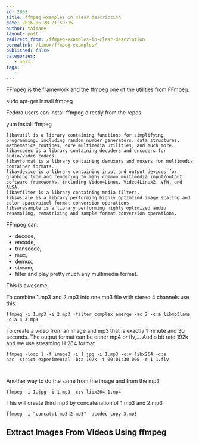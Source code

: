 ```yaml
---
id: 2902
title: ffmpeg examples in clear description
date: 2016-06-28 21:59:15
author: taimane
layout: post
redirect_from: /ffmpeg-examples-in-clear-description
permalink: /linux/ffmpeg-examples/
published: false
categories:
   - unix
tags:
   -
---
```



FFmpeg is the framework and the ffmpeg one of the utilities from FFmpeg.


sudo apt-get install ffmpeg

Fedora users can install ffmpeg directly from the repos.

yum install ffmpeg

    libavutil is a library containing functions for simplifying programming, including random number generators, data structures, mathematics routines, core multimedia utilities, and much more.
    libavcodec is a library containing decoders and encoders for audio/video codecs.
    libavformat is a library containing demuxers and muxers for multimedia container formats.
    libavdevice is a library containing input and output devices for grabbing from and rendering to many common multimedia input/output software frameworks, including Video4Linux, Video4Linux2, VfW, and ALSA.
    libavfilter is a library containing media filters.
    libswscale is a library performing highly optimized image scaling and color space/pixel format conversion operations.
    libswresample is a library performing highly optimized audio resampling, rematrixing and sample format conversion operations.



FFmpeg can:  

* decode, 
* encode, 
* transcode, 
* mux, 
* demux, 
* stream, 
* filter and play pretty much any multimedia format. 


This is awesome, 

To combine 1.mp3 and 2.mp3 into one mp3 file with stereo 4 channels use this:

```
ffmpeg -i 1.mp3 -i 2.mp3 -filter_complex amerge -ac 2 -c:a libmp3lame -q:a 4 3.mp3
```



To create a video from an image and mp3 that is exactly 1 minute and 30 seconds. The output format can be either mp4 or flv,... Audio bit rate 192k and we use streaming H.264 format

<code>ffmpeg -loop 1 -f image2 -i 1.jpg -i 1.mp3 -c:v libx264 -c:a aac -strict experimental -b:a 192k -t 00:01:30.000 -r 1 1.flv

</code>



Another way to do the same from the image and from the mp3 

<code>ffmpeg  -i 1.jpg -i 1.mp3 -c:v libx264 1.mp4</code>



This will create third mp3 by concatenation of 1.mp3 and 2.mp3

<code>ffmpeg -i "concat:1.mp3|2.mp3" -acodec copy 3.mp3</code>

  
## Extract Images From Videos Using ffmpeg
